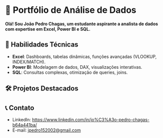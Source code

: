 # 🚀 Portfólio de Análise de Dados  
**Olá! Sou João Pedro Chagas, um estudante aspirante a analista de dados com expertise em Excel, Power BI e SQL.**  

## 📌 Habilidades Técnicas  
- **Excel**: Dashboards, tabelas dinâmicas, funções avançadas (VLOOKUP, INDEX/MATCH).  
- **Power BI**: Modelagem de dados, DAX, visualizações interativas.  
- **SQL**: Consultas complexas, otimização de queries, joins.  

## 🛠 Projetos Destacados  

## 📞 Contato  
- LinkedIn: https://www.linkedin.com/in/jo%C3%A3o-pedro-chagas-b64a441ba/
- E-mail: jpedro152002@gmail.com
